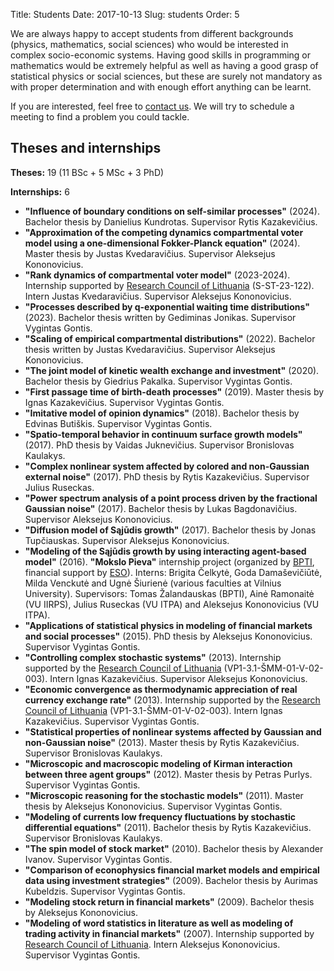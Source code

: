Title: Students
Date: 2017-10-13
Slug: students
Order: 5

We are always happy to accept students from different backgrounds
(physics, mathematics, social sciences) who would be interested in complex
socio-economic systems. Having good skills in programming or mathematics
would be extremely helpful as well as having a good grasp of statistical
physics or social sciences, but these are surely not mandatory as with
proper determination and with enough effort anything can be learnt.

If you are interested, feel free to [contact us]({filename}/pages/about.md).
We will try to schedule a meeting to find a problem you could tackle.

## Theses and internships

**Theses:** 19 (11 BSc + 5 MSc + 3 PhD)

**Internships:** 6

* **"Influence of boundary conditions on self-similar processes"** (2024).
  Bachelor thesis by Danielius Kundrotas. Supervisor Rytis Kazakevičius.
* **"Approximation of the competing dynamics compartmental voter model using a
  one-dimensional Fokker-Planck equation"** (2024). Master thesis by Justas
  Kvedaravičius. Supervisor Aleksejus Kononovicius.
* **"Rank dynamics of compartmental voter model"** (2023-2024). Internship
  supported by [Research Council of Lithuania](https://lmt.lrv.lt)
  (S-ST-23-122). Intern Justas Kvedaravičius. Supervisor Aleksejus
  Kononovicius.
* **"Processes described by q-exponential waiting time distributions"** (2023).
  Bachelor thesis written by Gediminas Jonikas. Supervisor Vygintas Gontis.
* **"Scaling of empirical compartmental distributions"** (2022). Bachelor thesis
  written by Justas Kvedaravičius. Supervisor Aleksejus Kononovicius.
* **"The joint model of kinetic wealth exchange and investment"** (2020).
  Bachelor thesis by Giedrius Pakalka. Supervisor Vygintas Gontis.
* **"First passage time of birth-death processes"** (2019). Master thesis by
  Ignas Kazakevičius. Supervisor Vygintas Gontis.
* **"Imitative model of opinion dynamics"** (2018). Bachelor thesis by Edvinas
  Butiškis. Supervisor Vygintas Gontis.
* **"Spatio-temporal behavior in continuum surface growth models"** (2017). PhD
  thesis by Vaidas Juknevičius. Supervisor Bronislovas Kaulakys.
* **"Complex nonlinear system affected by colored and non-Gaussian external
  noise"** (2017). PhD thesis by Rytis Kazakevičius. Supervisor Julius
  Ruseckas.
* **"Power spectrum analysis of a point process driven by the fractional
  Gaussian noise"** (2017). Bachelor thesis by Lukas Bagdonavičius. Supervisor
  Aleksejus Kononovicius.
* **"Diffusion model of Sąjūdis growth"** (2017). Bachelor thesis by Jonas
  Tupčiauskas. Supervisor Aleksejus Kononovicius.
* **"Modeling of the Sąjūdis growth by using interacting agent-based model"**
  (2016). **"Mokslo Pieva"** internship project (organized by
  [BPTI](https://bpti.eu), financial support by [ESO](https://www.eso.lt)).
  Interns: Brigita Čelkytė, Goda Damaševičiūtė, Milda Venckutė and Ugnė
  Šiurienė (various faculties at Vilnius University). Supervisors: Tomas
  Žalandauskas (BPTI), Ainė Ramonaitė (VU IIRPS), Julius Ruseckas (VU ITPA)
  and Aleksejus Kononovicius (VU ITPA).
* **"Applications of statistical physics in modeling of financial markets and
  social processes"** (2015). PhD thesis by Aleksejus Kononovicius. Supervisor
  Vygintas Gontis.
* **"Controlling complex stochastic systems"** (2013). Internship supported by
  the [Research Council of Lithuania](https://lmt.lrv.lt)
  (VP1-3.1-ŠMM-01-V-02-003). Intern Ignas Kazakevičius. Supervisor Aleksejus
  Kononovicius.
* **"Economic convergence as thermodynamic appreciation of real currency
  exchange rate"** (2013). Internship supported by the [Research Council of
  Lithuania](https://lmt.lrv.lt) (VP1-3.1-ŠMM-01-V-02-003). Intern Ignas
  Kazakevičius. Supervisor Vygintas Gontis.
* **"Statistical properties of nonlinear systems affected by Gaussian and
  non-Gaussian noise"** (2013). Master thesis by Rytis Kazakevičius.
  Supervisor Bronislovas Kaulakys.
* **"Microscopic and macroscopic modeling of Kirman interaction between three
  agent groups"** (2012). Master thesis by Petras Purlys. Supervisor Vygintas
  Gontis.
* **"Microscopic reasoning for the stochastic models"** (2011). Master thesis by
  Aleksejus Kononovicius. Supervisor Vygintas Gontis.
* **"Modeling of currents low frequency fluctuations by stochastic
  differential equations"** (2011). Bachelor thesis by Rytis Kazakevičius.
  Supervisor Bronislovas Kaulakys.
* **"The spin model of stock market"** (2010). Bachelor thesis by Alexander
  Ivanov. Supervisor Vygintas Gontis.
* **"Comparison of econophysics financial market models and empirical data
  using investment strategies"** (2009). Bachelor thesis by Aurimas Kubeldzis.
  Supervisor Vygintas Gontis.
* **"Modeling stock return in financial markets"** (2009). Bachelor thesis by
  Aleksejus Kononovicius.
* **"Modeling of word statistics in literature as well as modeling of trading
  activity in financial markets"** (2007). Internship supported by [Research
  Council of Lithuania](https://lmt.lrv.lt). Intern Aleksejus Kononovicius.
  Supervisor Vygintas Gontis.
